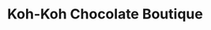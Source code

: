 ---
title: "Koh-Koh Chocolate Boutique"
url: /brighton/koh-koh-chocolate-boutique/
shop: chocolate
---